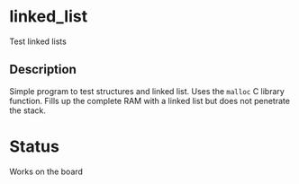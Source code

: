 # linked_list

Test linked lists

## Description

Simple program to test structures and linked list.
Uses the `malloc` C library function.
Fills up the complete RAM with a linked list but
does not penetrate the stack.

# Status

Works on the board
